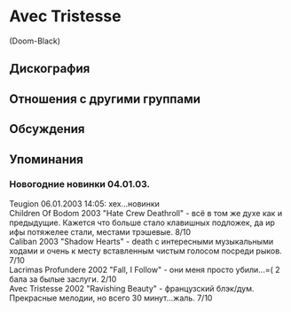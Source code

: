 # Avec Tristesse

(Doom-Black)

## Дискография


## Отношения с другими группами


## Обсуждения


## Упоминания

### Новогодние новинки 04.01.03.

Teugion 06.01.2003 14:05:
хех...новинки<BR>Children Of Bodom 2003 "Hate Crew Deathroll" - всё в том же духе как и предыдущие. Кажется что больше стало клавишных подложек, да ир ифы потяжелее стали, местами трэшевые. 8/10<BR>Caliban 2003 "Shadow Hearts" - death с интересными музыкальными ходами и очень к месту вставленным чистым голосом посреди рыков. 7/10<BR>Lacrimas Profundere 2002 "Fall, I Follow" - они меня просто убили...=( 2 бала за былые заслуги. 2/10 <BR>Avec Tristesse 2002 "Ravishing Beauty" - французский блэк/дум. Прекрасные мелодии, но всего 30 минут...жаль. 7/10

